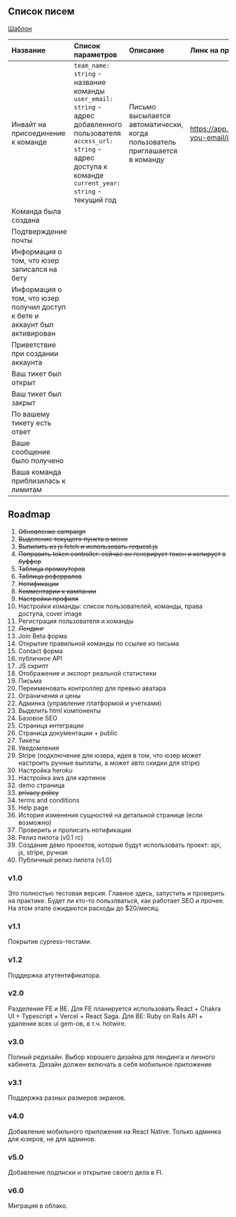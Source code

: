 ## Список писем

[Шаблон](https://stripo.email/en/demo/?template=7004&project=6380&guid=3c19abc8-5f6b-4fd0-ae57-fad6d0d70ae6)

| Название                                                                   | Список параметров                                                                                                                                                                             | Описание                                                                   | Линк на превью                                                                                                                          | Линк на mailgun                                                                                                                    |
|:---------------------------------------------------------------------------|:----------------------------------------------------------------------------------------------------------------------------------------------------------------------------------------------|:---------------------------------------------------------------------------|:----------------------------------------------------------------------------------------------------------------------------------------|:-----------------------------------------------------------------------------------------------------------------------------------|
 | Инвайт на присоединение к команде                                          | `team_name: string` - название команды<br/>`user_email: string` - адрес добавленного пользователя<br/>`access_url: string` - адрес доступа к команде<br/>`current_year: string` - текущий год | Письмо высылается автоматически, когда пользователь приглашается в команду | https://app.mailgun.com/app/sending/domains/sandbox46989df7103c442bb3dbf3ffc3a32965.mailgun.org/templates/edit/invite-you-email/initial | https://app.mailgun.com/app/sending/domains/sandbox46989df7103c442bb3dbf3ffc3a32965.mailgun.org/templates/details/invite-you-email |
 | Команда была создана                                                       |                                                                                                                                                                                               |                                                                            |                                                                                                                                         |                                                                                                                                    |
| Подтверждение почты                                                        |                                                                                                                                                                                               |                                                                            |                                                                                                                                         |                                                                                                                                    |
| Информация о том, что юзер записался на бету                               |                                                                                                                                                                                               |                                                                            |                                                                                                                                         |                                                                                                                                    |
| Информация о том, что юзер получил доступ к бете и аккаунт был активирован |                                                                                                                                                                                               |                                                                            |                                                                                                                                         |                                                                                                                                    | 
| Приветствие при создании аккаунта                                          |                                                                                                                                                                                               |                                                                            |                                                                                                                                         |                                                                                                                                    |
| Ваш тикет был открыт                                                       |                                                                                                                                                                                               |                                                                            |                                                                                                                                         |                                                                                                                                    |
| Ваш тикет был закрыт                                                       |                                                                                                                                                                                               |                                                                            |                                                                                                                                         |                                                                                                                                    |
| По вашему тикету есть ответ                                                |                                                                                                                                                                                               |                                                                            |                                                                                                                                         |                                                                                                                                    |
| Ваше сообщение было получено                                               |                                                                                                                                                                                               |                                                                            |                                                                                                                                         |                                                                                                                                    |
| Ваша команда приблизилась к лимитам                                        |                                                                                                                                                                                               |                                                                            |                                                                                                                                         |                                                                                                                                    |
## Roadmap

1. ~~Обновление campaign~~
2. ~~Выделение текущего пункта в меню~~
3. ~~Выпилить из js fetch и использовать request.js~~
4. ~~Поправить token controller: сейчас он генерирует токен и копирует в буффер~~
5. ~~Таблица промоутеров~~
6. ~~Таблица реферралов~~
7. ~~Нотификации~~
8. ~~Комментарии к кампании~~
9. ~~Настройки профиля~~
10. Настройки команды: список пользователей, команды, права доступа, cover image
11. Регистрация пользователя и команды
12. ~~Лендинг~~
13. Join Beta форма
14. Открытие правильной команды по ссылке из письма
15. Contact форма
16. публичное API
17. JS скрипт
18. Отображение и экспорт реальной статистики
19. Письма
20. Переименовать контроллер для превью аватара
21. Ограничения и цены
22. Админка (управление платформой и учетками)
23. Выделить html компоненты
24. Базовое SEO 
25. Страница интеграции 
26. Страница документации + public
27. Тикеты
28. Уведомления
29. Stripe (подключение для юзера, идея в том, что юзер может настроить ручные выплаты, а может авто скидки для stripe)
30. Настройка heroku
31. Настройка aws для картинок
32. demo страница
33. ~~privacy policy~~
34. terms and conditions
35. Help page
36. История изменения сущностей на детальной странице (если возможно)
37. Проверить и прописать нотификации
38. Релиз пилота (v0.1 rc)
39. Создание демо проектов, которые будут использовать проект: api, js, stripe, ручная
40. Публичный релиз пилота (v1.0)


### v1.0
Это полностью тестовая версия. Главное здесь, запустить и проверить на практике.
Будет ли кто-то пользлваться, как работает SEO и прочее. На этом этапе ожидаются расходы
до $20/месяц.

### v1.1
Покрытие cypress-тестами.

### v1.2
Поддержка атутентификатора.

### v2.0
Разделение FE и BE. Для FE планируется использовать React + Chakra UI + Typescript + Vercel + React Saga.
Для BE: Ruby on Rails API + удаление всех ui gem-ов, в т.ч. hotwire.

### v3.0
Полный редизайн. Выбор хорошего дизайна для лендинга и личного кабинета.
Дизайн должен включать в себя мобильное приложение

### v3.1
Поддержка разных размеров экранов.

### v4.0
Добавление мобильного приложения на React Native. Только админка для юзеров, не для админов.

### v5.0
Добавление подписки и открытие своего дела в FI.

### v6.0
Миграция в облако.
